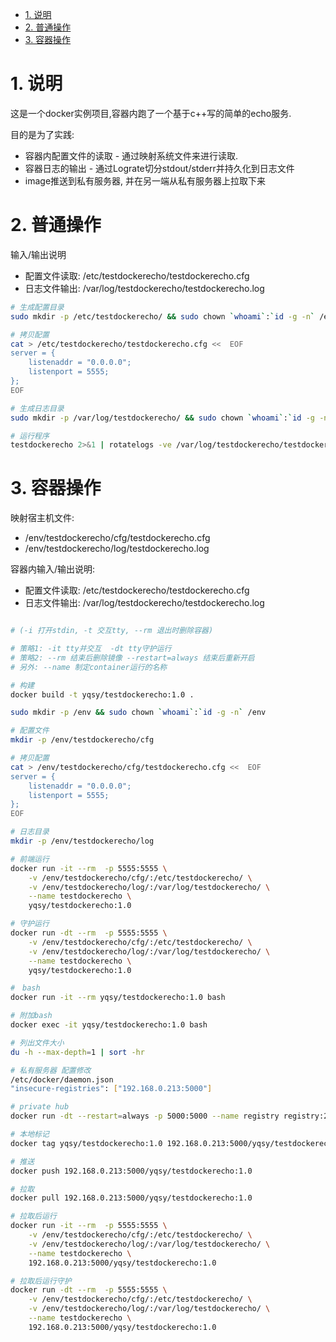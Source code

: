 <!-- TOC -->

- [1. 说明](#1-说明)
- [2. 普通操作](#2-普通操作)
- [3. 容器操作](#3-容器操作)

<!-- /TOC -->


# 1. 说明

这是一个docker实例项目,容器内跑了一个基于c++写的简单的echo服务.

目的是为了实践:

* 容器内配置文件的读取  - 通过映射系统文件来进行读取.
* 容器日志的输出 - 通过Lograte切分stdout/stderr并持久化到日志文件
* image推送到私有服务器, 并在另一端从私有服务器上拉取下来

# 2. 普通操作

输入/输出说明
* 配置文件读取: /etc/testdockerecho/testdockerecho.cfg
* 日志文件输出: /var/log/testdockerecho/testdockerecho.log

```bash
# 生成配置目录
sudo mkdir -p /etc/testdockerecho/ && sudo chown `whoami`:`id -g -n` /etc/testdockerecho

# 拷贝配置
cat > /etc/testdockerecho/testdockerecho.cfg <<  EOF
server = {
    listenaddr = "0.0.0.0";
    listenport = 5555;
};
EOF

# 生成日志目录
sudo mkdir -p /var/log/testdockerecho/ && sudo chown `whoami`:`id -g -n` /var/log/testdockerecho/

# 运行程序
testdockerecho 2>&1 | rotatelogs -ve /var/log/testdockerecho/testdockerecho.log-%Y%m%d 86400
```

# 3. 容器操作

映射宿主机文件:
* /env/testdockerecho/cfg/testdockerecho.cfg
* /env/testdockerecho/log/testdockerecho.log

容器内输入/输出说明: 
* 配置文件读取: /etc/testdockerecho/testdockerecho.cfg
* 日志文件输出: /var/log/testdockerecho/testdockerecho.log

```bash

# (-i 打开stdin, -t 交互tty, --rm 退出时删除容器)

# 策略1: -it tty并交互  -dt tty守护运行
# 策略2: --rm 结束后删除镜像 --restart=always 结束后重新开启
# 另外: --name 制定container运行的名称

# 构建
docker build -t yqsy/testdockerecho:1.0 .

sudo mkdir -p /env && sudo chown `whoami`:`id -g -n` /env

# 配置文件
mkdir -p /env/testdockerecho/cfg

# 拷贝配置
cat > /env/testdockerecho/cfg/testdockerecho.cfg <<  EOF
server = {
    listenaddr = "0.0.0.0";
    listenport = 5555;
};
EOF

# 日志目录
mkdir -p /env/testdockerecho/log 

# 前端运行
docker run -it --rm  -p 5555:5555 \
    -v /env/testdockerecho/cfg/:/etc/testdockerecho/ \
    -v /env/testdockerecho/log/:/var/log/testdockerecho/ \
    --name testdockerecho \
    yqsy/testdockerecho:1.0

# 守护运行
docker run -dt --rm  -p 5555:5555 \
    -v /env/testdockerecho/cfg/:/etc/testdockerecho/ \
    -v /env/testdockerecho/log/:/var/log/testdockerecho/ \
    --name testdockerecho \
    yqsy/testdockerecho:1.0

#　bash
docker run -it --rm yqsy/testdockerecho:1.0 bash

# 附加bash
docker exec -it yqsy/testdockerecho:1.0 bash

# 列出文件大小
du -h --max-depth=1 | sort -hr

# 私有服务器 配置修改
/etc/docker/daemon.json
"insecure-registries": ["192.168.0.213:5000"]

# private hub
docker run -dt --restart=always -p 5000:5000 --name registry registry:2

# 本地标记
docker tag yqsy/testdockerecho:1.0 192.168.0.213:5000/yqsy/testdockerecho:1.0

# 推送
docker push 192.168.0.213:5000/yqsy/testdockerecho:1.0

# 拉取
docker pull 192.168.0.213:5000/yqsy/testdockerecho:1.0

# 拉取后运行
docker run -it --rm  -p 5555:5555 \
    -v /env/testdockerecho/cfg/:/etc/testdockerecho/ \
    -v /env/testdockerecho/log/:/var/log/testdockerecho/ \
    --name testdockerecho \
    192.168.0.213:5000/yqsy/testdockerecho:1.0

# 拉取后运行守护
docker run -dt --rm  -p 5555:5555 \
    -v /env/testdockerecho/cfg/:/etc/testdockerecho/ \
    -v /env/testdockerecho/log/:/var/log/testdockerecho/ \
    --name testdockerecho \
    192.168.0.213:5000/yqsy/testdockerecho:1.0

```
